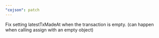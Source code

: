 ```yaml
---
"cojson": patch
---
```


Fix setting latestTxMadeAt when the transaction is empty. (can happen when calling assign with an empty object)